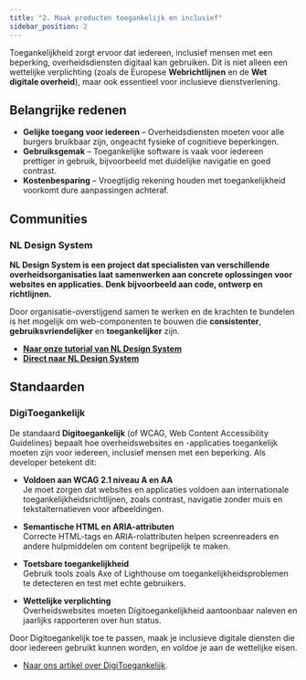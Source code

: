 ```yaml
---
title: "2. Maak producten toegankelijk en inclusief"
sidebar_position: 2
---
```


Toegankelijkheid zorgt ervoor dat iedereen, inclusief mensen met een beperking, overheidsdiensten digitaal kan gebruiken. Dit is niet alleen een wettelijke verplichting (zoals de Europese **Webrichtlijnen** en de **Wet digitale overheid**), maar ook essentieel voor inclusieve dienstverlening.

## Belangrijke redenen

- **Gelijke toegang voor iedereen** – Overheidsdiensten moeten voor alle burgers bruikbaar zijn, ongeacht fysieke of cognitieve beperkingen.
- **Gebruiksgemak** – Toegankelijke software is vaak voor iedereen prettiger in gebruik, bijvoorbeeld met duidelijke navigatie en goed contrast.
- **Kostenbesparing** – Vroegtijdig rekening houden met toegankelijkheid voorkomt dure aanpassingen achteraf.

## Communities

### NL Design System
**NL Design System is een project dat specialisten van verschillende overheidsorganisaties laat samenwerken aan concrete oplossingen voor websites en applicaties. Denk bijvoorbeeld aan code, ontwerp en richtlijnen.**

Door organisatie-overstijgend samen te werken en de krachten te bundelen is het mogelijk om web-componenten te bouwen die **consistenter**, **gebruiksvriendelijker** en **toegankelijker** zijn.

- **[Naar onze tutorial van NL Design System](/kennisbank/frontend/nl-design-system/aan-de-slag-met-nl-design-system)**
- **[Direct naar NL Design System](https://nldesignsystem.nl/)**

## Standaarden

### DigiToegankelijk

De standaard **Digitoegankelijk** (of WCAG, Web Content Accessibility Guidelines) bepaalt hoe overheidswebsites en -applicaties toegankelijk moeten zijn voor iedereen, inclusief mensen met een beperking. Als developer betekent dit:

- **Voldoen aan WCAG 2.1 niveau A en AA**  
  Je moet zorgen dat websites en applicaties voldoen aan internationale toegankelijkheidsrichtlijnen, zoals contrast, navigatie zonder muis en tekstalternatieven voor afbeeldingen.

- **Semantische HTML en ARIA-attributen**  
  Correcte HTML-tags en ARIA-rolattributen helpen screenreaders en andere hulpmiddelen om content begrijpelijk te maken.

- **Toetsbare toegankelijkheid**  
  Gebruik tools zoals Axe of Lighthouse om toegankelijkheidsproblemen te detecteren en test met echte gebruikers.

- **Wettelijke verplichting**  
  Overheidswebsites moeten Digitoegankelijkheid aantoonbaar naleven en jaarlijks rapporteren over hun status.

Door Digitoegankelijk toe te passen, maak je inclusieve digitale diensten die door iedereen gebruikt kunnen worden, en voldoe je aan de wettelijke eisen.


- [Naar ons artikel over DigiToegankelijk](/kennisbank/frontend/standaarden/digitoegankelijk).
